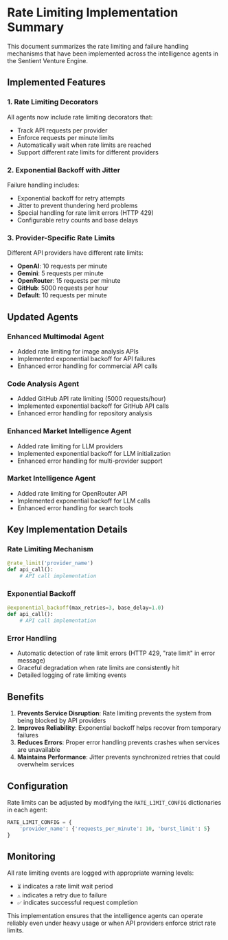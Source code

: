 # Rate Limiting Implementation Summary

This document summarizes the rate limiting and failure handling mechanisms that have been implemented across the intelligence agents in the Sentient Venture Engine.

## Implemented Features

### 1. Rate Limiting Decorators

All agents now include rate limiting decorators that:
- Track API requests per provider
- Enforce requests per minute limits
- Automatically wait when rate limits are reached
- Support different rate limits for different providers

### 2. Exponential Backoff with Jitter

Failure handling includes:
- Exponential backoff for retry attempts
- Jitter to prevent thundering herd problems
- Special handling for rate limit errors (HTTP 429)
- Configurable retry counts and base delays

### 3. Provider-Specific Rate Limits

Different API providers have different rate limits:
- **OpenAI**: 10 requests per minute
- **Gemini**: 5 requests per minute
- **OpenRouter**: 15 requests per minute
- **GitHub**: 5000 requests per hour
- **Default**: 10 requests per minute

## Updated Agents

### Enhanced Multimodal Agent
- Added rate limiting for image analysis APIs
- Implemented exponential backoff for API failures
- Enhanced error handling for commercial API calls

### Code Analysis Agent
- Added GitHub API rate limiting (5000 requests/hour)
- Implemented exponential backoff for GitHub API calls
- Enhanced error handling for repository analysis

### Enhanced Market Intelligence Agent
- Added rate limiting for LLM providers
- Implemented exponential backoff for LLM initialization
- Enhanced error handling for multi-provider support

### Market Intelligence Agent
- Added rate limiting for OpenRouter API
- Implemented exponential backoff for LLM calls
- Enhanced error handling for search tools

## Key Implementation Details

### Rate Limiting Mechanism
```python
@rate_limit('provider_name')
def api_call():
    # API call implementation
```

### Exponential Backoff
```python
@exponential_backoff(max_retries=3, base_delay=1.0)
def api_call():
    # API call implementation
```

### Error Handling
- Automatic detection of rate limit errors (HTTP 429, "rate limit" in error message)
- Graceful degradation when rate limits are consistently hit
- Detailed logging of rate limiting events

## Benefits

1. **Prevents Service Disruption**: Rate limiting prevents the system from being blocked by API providers
2. **Improves Reliability**: Exponential backoff helps recover from temporary failures
3. **Reduces Errors**: Proper error handling prevents crashes when services are unavailable
4. **Maintains Performance**: Jitter prevents synchronized retries that could overwhelm services

## Configuration

Rate limits can be adjusted by modifying the `RATE_LIMIT_CONFIG` dictionaries in each agent:

```python
RATE_LIMIT_CONFIG = {
    'provider_name': {'requests_per_minute': 10, 'burst_limit': 5}
}
```

## Monitoring

All rate limiting events are logged with appropriate warning levels:
- `⏳` indicates a rate limit wait period
- `⚠️` indicates a retry due to failure
- `✅` indicates successful request completion

This implementation ensures that the intelligence agents can operate reliably even under heavy usage or when API providers enforce strict rate limits.
